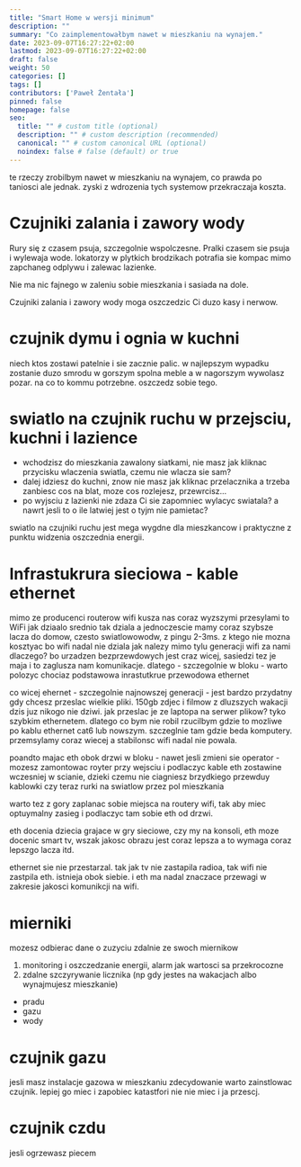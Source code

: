 ```yaml
---
title: "Smart Home w wersji minimum"
description: ""
summary: "Co zaimplementowałbym nawet w mieszkaniu na wynajem."
date: 2023-09-07T16:27:22+02:00
lastmod: 2023-09-07T16:27:22+02:00
draft: false
weight: 50
categories: []
tags: []
contributors: ['Paweł Żentała']
pinned: false
homepage: false
seo:
  title: "" # custom title (optional)
  description: "" # custom description (recommended)
  canonical: "" # custom canonical URL (optional)
  noindex: false # false (default) or true
---
```


te rzeczy zrobilbym nawet w mieszkaniu na wynajem, co prawda po taniosci ale jednak. zyski z wdrozenia tych systemow przekraczaja koszta.

# Czujniki zalania i zawory wody
Rury się z czasem psuja, szczegolnie wspolczesne.
Pralki czasem sie psuja i wylewaja wode.
lokatorzy w plytkich brodzikach potrafia sie kompac mimo zapchaneg odplywu i zalewac lazienke.

Nie ma nic fajnego w zaleniu sobie mieszkania i sasiada na dole.

Czujniki zalania i zawory wody moga oszczedzic Ci duzo kasy i nerwow.

# czujnik dymu i ognia w kuchni

niech ktos zostawi patelnie i sie zacznie palic. w najlepszym wypadku zostanie duzo smrodu w gorszym spolna meble a w nagorszym wywolasz pozar. na co to kommu potrzebne. oszczedz sobie tego.

# swiatlo na czujnik ruchu w przejsciu, kuchni i lazience

- wchodzisz do mieszkania zawalony siatkami, nie masz jak kliknac przycisku wlaczenia swiatla, czemu nie wlacza sie sam?
- dalej idziesz do kuchni, znow nie masz jak kliknac przelacznika a trzeba zanbiesc cos na blat, moze cos rozlejesz, przewrcisz...
- po wyjsciu z lazienki nie zdaza Ci sie zapomniec wylacyc swiatala? a nawrt jesli to o ile latwiej jest o tyjm nie pamietac?

swiatlo na czujniki ruchu jest mega wygdne dla mieszkancow i praktyczne z punktu widzenia oszczednia energii.


# Infrastukrura sieciowa - kable ethernet
mimo ze producenci routerow wifi kusza nas coraz wyzszymi przesylami to WiFi jak dziaalo srednio tak dziala
a jednoczescie mamy coraz szybsze lacza do domow, czesto swiatlowowodw, z pingu 2-3ms.
z ktego nie mozna kosztyac bo wifi nadal nie dziala jak nalezy mimo tylu generacji wifi za nami
dlaczego? bo urzadzen bezprzewdowych jest craz wicej, sasiedzi tez je maja i to zaglusza nam komunikacje.
dlatego - szczegolnie w bloku - warto polozyc chociaz podstawowa inrastutkrue przewodowa ethernet

co wicej ehernet - szczegolnie najnowszej generacji - jest bardzo przydatny gdy chcesz przeslac wielkie pliki.
150gb zdjec i filmow z dluzszych wakacji dzis juz nikogo nie dziwi. jak przeslac je ze laptopa na serwer plikow?
tyko szybkim ethernetem. dlatego co bym nie robil rzucilbym gdzie to mozliwe po kablu ethernet cat6 lub nowszym.
szczeglnie tam gdzie beda komputery. przemsylamy coraz wiecej a stabilonsc wifi nadal nie powala.

poandto majac eth obok drzwi w bloku - nawet jesli zmieni sie operator - mozesz zamontowac royter przy wejsciu i podlaczyc kable eth zostawine wczesniej w scianie, dzieki czemu nie ciagniesz brzydkiego przewduy kablowki czy teraz rurki na swiatlow przez pol mieszkania

warto tez z gory zaplanac sobie miejsca na routery wifi, tak aby miec optuymalny zasieg i podlaczyc tam sobie eth od drzwi.

eth docenia dziecia grajace w gry sieciowe, czy my na konsoli,
eth moze docenic smart tv, wszak jakosc obrazu jest coraz lepsza a to wymaga coraz lepszgo lacza itd.

ethernet sie nie przestarzal. tak jak tv nie zastapila radioa, tak wifi nie zastpila eth. istnieja obok siebie. i eth ma nadal znaczace przewagi w zakresie jakosci komunikcji na wifi.

# mierniki
mozesz odbierac dane o zuzyciu zdalnie ze swoch miernikow

1) monitoring i  oszczedzanie energii, alarm jak wartosci sa przekrocozne
2) zdalne szczyrywanie licznika (np gdy jestes na wakacjach albo wynajmujesz mieszkanie)

* pradu
* gazu
* wody

# czujnik gazu

jesli masz instalacje gazowa w mieszkaniu zdecydowanie warto zainstlowac czujnik. lepiej go miec i zapobiec katastfori nie nie miec i ja przescj.

# czujnik czdu
jesli ogrzewasz piecem

